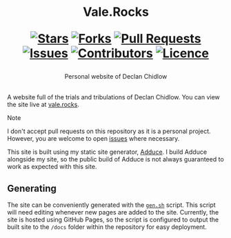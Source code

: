<div align="center">
<h1>
  Vale.Rocks
  
  [![Stars](https://img.shields.io/github/stars/DeclanChidlow/vale.rocks?style=flat-square&logoColor=white)](https://github.com/DeclanChidlow/vale.rocks/stargazers)
  [![Forks](https://img.shields.io/github/forks/DeclanChidlow/vale.rocks?style=flat-square&logoColor=white)](https://github.com/DeclanChidlow/vale.rocks/network/members)
  [![Pull Requests](https://img.shields.io/github/issues-pr/DeclanChidlow/vale.rocks?style=flat-square&logoColor=white)](https://github.com/DeclanChidlow/vale.rocks/pulls)
  [![Issues](https://img.shields.io/github/issues/DeclanChidlow/vale.rocks?style=flat-square&logoColor=white)](https://github.com/DeclanChidlow/vale.rocks/issues)
  [![Contributors](https://img.shields.io/github/contributors/DeclanChidlow/vale.rocks?style=flat-square&logoColor=white)](https://github.com/DeclanChidlow/vale.rocks/graphs/contributors)
  [![Licence](https://img.shields.io/github/license/DeclanChidlow/vale.rocks?style=flat-square&logoColor=white)](https://github.com/DeclanChidlow/vale.rocks/blob/main/LICENCE)
</h1>
Personal website of Declan Chidlow
</div>
<br/>

A website full of the trials and tribulations of Declan Chidlow. You can view the site live at [vale.rocks](https://vale.rocks).

> [!NOTE]
> I don't accept pull requests on this repository as it is a personal project. However, you are welcome to open [issues](https://github.com/DeclanChidlow/vale.rocks/issues) where necessary.

This site is built using my static site generator, [Adduce](https://adduce.vale.rocks). I build Adduce alongside my site, so the public build of Adduce is not always guaranteed to work as expected with this site.

## Generating

The site can be conveniently generated with the [`gen.sh`](https://github.com/DeclanChidlow/vale.rocks/blob/main/gen.sh) script. This script will need editing whenever new pages are added to the site. Currently, the site is hosted using GitHub Pages, so the script is configured to output the built site to the `/docs` folder within the repository for easy deployment.
